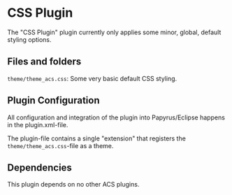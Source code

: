# CSS Plugin
The "CSS Plugin" plugin currently only applies some minor, global, default styling options.


## Files and folders
`theme/theme_acs.css`: Some very basic default CSS styling.


## Plugin Configuration
All configuration and integration of the plugin into Papyrus/Eclipse happens in the plugin.xml-file. 

The plugin-file contains a single "extension" that registers the `theme/theme_acs.css`-file as a theme.


## Dependencies
This plugin depends on no other ACS plugins.
